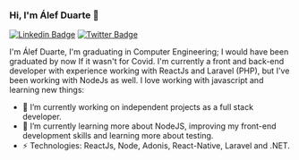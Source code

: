### Hi, I'm Álef Duarte 👋

[![Linkedin Badge](https://img.shields.io/badge/-alef--duarte-blue?style=flat-square&logo=Linkedin&logoColor=white&link=https://www.linkedin.com/in/alef-duarte/)](https://www.linkedin.com/in/alef-duarte/)
[![Twitter Badge](https://img.shields.io/badge/-alef__gduarte-blue?style=flat-square&logo=Twitter&logoColor=white&link=https://twitter.com/alef_gduarte/)](https://twitter.com/alef_gduarte)

I'm Álef Duarte, I'm graduating in Computer Engineering; I would have been graduated by now If it wasn't for Covid. I'm currently a front and back-end developer with experience working with ReactJs and Laravel (PHP), but I've been working with NodeJs as well. I love working with javascript and learning new things:

- 🔭 I’m currently working on independent projects as a full stack developer.
- 🌱 I’m currently learning more about NodeJS, improving my front-end development skills and learning more about testing.
- ⚡ Technologies: ReactJs, Node, Adonis, React-Native, Laravel and .NET.

